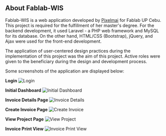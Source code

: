 ## About Fablab-WIS

Fablab-WIS is a web application developed by [Pixelmai](https://pixelmai.com) for Fablab UP Cebu. This project is required for the fulfillment of her master's degree. For the backend development, it used Laravel - a PHP web framework and MySQL for its database. On the other hand, HTML/CSS (Bootstrap), jQuery, and Ajax were used for the front-end development.

The application of user-centered design practices during the implementation of this project was the aim of this project. Active roles were given to the beneficiary during the design and development process.

Some screenshots of the application are displayed below:

**Login**
<img src="https://loti.xyz/fablabimages/ss/0.png" alt="Login">

**Initial Dashboard**
<img src="https://loti.xyz/fablabimages/ss/0.png" alt="Initial Dashboard">

**Invoice Details Page**
<img src="https://loti.xyz/fablabimages/ss/2.jpg" alt="Invoice Details">

**Create Invoice Page**
<img src="https://loti.xyz/fablabimages/ss/3.jpg" alt="Create Invoice">

**View Project Page**
<img src="https://loti.xyz/fablabimages/ss/4.png" alt="View Project">

**Invoice Print View**
<img src="https://loti.xyz/fablabimages/ss/5.png" alt="Invoice Print View">
